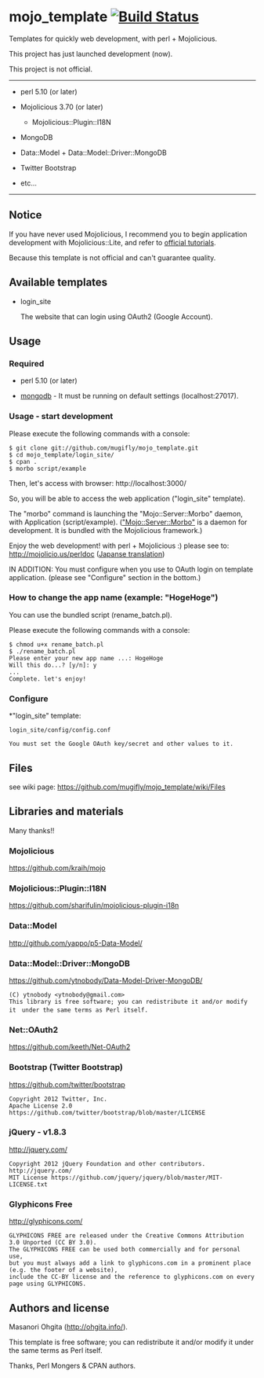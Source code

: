 mojo_template [![Build Status](https://travis-ci.org/mugifly/mojo_template.png?branch=master)](https://travis-ci.org/mugifly/mojo_template)
====

Templates for quickly web development, with perl + Mojolicious.

This project has just launched development (now).

This project is not official.

***

* perl 5.10 (or later)

* Mojolicious 3.70 (or later)

    * Mojolicious::Plugin::I18N

* MongoDB

* Data::Model + Data::Model::Driver::MongoDB

* Twitter Bootstrap

* etc...

***

## Notice

If you have never used Mojolicious, I recommend you to begin application development with Mojolicious::Lite,
 and refer to [official tutorials](http://mojolicio.us/perldoc/Mojolicious/Lite).
 
Because this template is not official and can't guarantee quality.

## Available templates

* login_site
	
	The website that can login using OAuth2 (Google Account).

## Usage

### Required

* perl 5.10 (or later)

* [mongodb](http://www.mongodb.org/) - It must be running on default settings (localhost:27017).

### Usage - start development

Please execute the following commands with a console:

	$ git clone git://github.com/mugifly/mojo_template.git
	$ cd mojo_template/login_site/
	$ cpan .
	$ morbo script/example 

Then, let's access with browser: http://localhost:3000/

So, you will be able to access the web application ("login_site" template).

The "morbo" command is launching the "Mojo::Server::Morbo" daemon, with Application (script/example).
 (["Mojo::Server::Morbo"](http://mojolicio.us/perldoc/Mojo/Server/Morbo) is a daemon for development. It is bundled with the Mojolicious framework.)

Enjoy the web development! with perl + Mojolicious :)
please see to: http://mojolicio.us/perldoc 
 ([Japanse translation](https://github.com/yuki-kimoto/mojolicious-guides-japanese/wiki))

IN ADDITION: You must configure when you use to OAuth login on template application. (please see "Configure" section in the bottom.)

### How to change the app name (example: "HogeHoge")

You can use the bundled script (rename_batch.pl).

Please execute the following commands with a console:

	$ chmod u+x rename_batch.pl
	$ ./rename_batch.pl
	Please enter your new app name ...: HogeHoge
	Will this do...? [y/n]: y
	...
	Complete. let's enjoy!

### Configure

*"login_site" template:
	
	login_site/config/config.conf
	
	You must set the Google OAuth key/secret and other values to it.

## Files

see wiki page: https://github.com/mugifly/mojo_template/wiki/Files

## Libraries and materials

Many thanks!!

### Mojolicious
https://github.com/kraih/mojo

### Mojolicious::Plugin::I18N
https://github.com/sharifulin/mojolicious-plugin-i18n

### Data::Model
http://github.com/yappo/p5-Data-Model/

### Data::Model::Driver::MongoDB
https://github.com/ytnobody/Data-Model-Driver-MongoDB/

	(C) ytnobody <ytnobody@gmail.com>
	This library is free software; you can redistribute it and/or modify it　under the same terms as Perl itself.

### Net::OAuth2
https://github.com/keeth/Net-OAuth2

### Bootstrap (Twitter Bootstrap)
https://github.com/twitter/bootstrap

	Copyright 2012 Twitter, Inc.
	Apache License 2.0 https://github.com/twitter/bootstrap/blob/master/LICENSE

### jQuery - v1.8.3
http://jquery.com/

	Copyright 2012 jQuery Foundation and other contributors. http://jquery.com/
	MIT License	https://github.com/jquery/jquery/blob/master/MIT-LICENSE.txt

### Glyphicons Free
http://glyphicons.com/

	GLYPHICONS FREE are released under the Creative Commons Attribution 3.0 Unported (CC BY 3.0).
	The GLYPHICONS FREE can be used both commercially and for personal use, 
	but you must always add a link to glyphicons.com in a prominent place (e.g. the footer of a website), 
	include the CC-BY license and the reference to glyphicons.com on every page using GLYPHICONS.

## Authors and license
Masanori Ohgita (http://ohgita.info/).

This template is free software; you can redistribute it and/or modify it under the same terms as Perl itself.

Thanks, Perl Mongers & CPAN authors.

